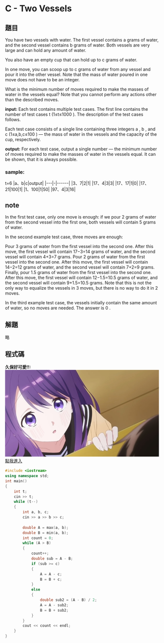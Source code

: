 # C - Two Vessels
## 題目
You have two vessels with water. The first vessel contains a
 grams of water, and the second vessel contains b
 grams of water. Both vessels are very large and can hold any amount of water.

You also have an empty cup that can hold up to c
 grams of water.

In one move, you can scoop up to c
 grams of water from any vessel and pour it into the other vessel. Note that the mass of water poured in one move does not have to be an integer.

What is the minimum number of moves required to make the masses of water in the vessels equal? Note that you cannot perform any actions other than the described moves.  

**input:**
Each test contains multiple test cases. The first line contains the number of test cases t
 (1≤t≤1000
). The description of the test cases follows.

Each test case consists of a single line containing three integers a
, b
, and c
 (1≤a,b,c≤100
) — the mass of water in the vessels and the capacity of the cup, respectively.  

**output:**
For each test case, output a single number — the minimum number of moves required to make the masses of water in the vessels equal. It can be shown, that it is always possible.  

### sample:
t=6
|a、b|c|output|
|---|-|------|
|3、7|2|1|
|17、4|3|3|
|17、17|1|0|
|17、21|100|1|
|1、100|1|50|
|97、4|3|16|

## note
In the first test case, only one move is enough: if we pour 2
 grams of water from the second vessel into the first one, both vessels will contain 5
 grams of water.

In the second example test case, three moves are enough:

Pour 3
 grams of water from the first vessel into the second one. After this move, the first vessel will contain 17−3=14
 grams of water, and the second vessel will contain 4+3=7
 grams.
Pour 2
 grams of water from the first vessel into the second one. After this move, the first vessel will contain 14−2=12
 grams of water, and the second vessel will contain 7+2=9
 grams.
Finally, pour 1.5
 grams of water from the first vessel into the second one. After this move, the first vessel will contain 12−1.5=10.5
 grams of water, and the second vessel will contain 9+1.5=10.5
 grams.
Note that this is not the only way to equalize the vessels in 3
 moves, but there is no way to do it in 2
 moves.

In the third example test case, the vessels initially contain the same amount of water, so no moves are needed. The answer is 0
.  
## 解題
略
## 程式碼  
**久保好可愛!!:**  
![](https://github.com/archie0732/CPEB1012/blob/main/picture1/kuboz001.jpg)   
[點我進入](https://github.com/archie0732/CPEB1012/blob/main/C/C-2.cpp)
```cpp
#include <iostream>
using namespace std;
int main()
{
    int t;
    cin >> t;
    while (t--)
    {
        int a, b, c;
        cin >> a >> b >> c;

        double A = max(a, b);
        double B = min(a, b);
        int count = 0;
        while (A > B)
        {
            count++;
            double sub = A - B;
            if (sub >= c)
            {
                A = A - c;
                B = B + c;
            }
            else
            {
                double sub2 = (A - B) / 2;
                A = A - sub2;
                B = B + sub2;
            }
        }
        cout << count << endl;
    }
}
```


